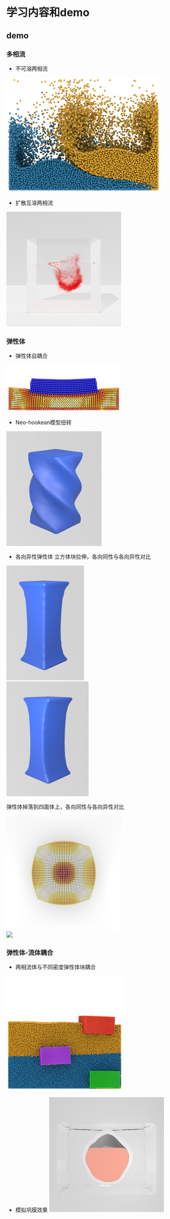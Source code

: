 # 学习内容和demo
## demo

### 多相流
* 不可溶两相流

<img src="https://github.com/pollywaik/cg_note/blob/master/demo/multiphase.png" height="300"/><br/>

* 扩散互溶两相流

<img src="https://github.com/pollywaik/cg_note/blob/master/demo/ink.png" height="300"/><br/>

### 弹性体
* 弹性体自耦合

<img src="https://github.com/pollywaik/cg_note/blob/master/demo/elastic_coupling.png" width="300"/><br/>


* Neo-hookean模型扭转

<img src="https://github.com/pollywaik/cg_note/blob/master/demo/rotate_neo.png" height="300"/><br/>

* 各向异性弹性体
立方体块拉伸，各向同性与各向异性对比

<img src="https://github.com/pollywaik/cg_note/blob/master/demo/stress_linear.png" height="300"/><br/>
<img src="https://github.com/pollywaik/cg_note/blob/master/demo/stress_linear_ani.png" height="300"/><br/>

弹性体掉落到四面体上，各向同性与各向异性对比

<img src="https://github.com/pollywaik/cg_note/blob/master/demo/tetrahedron.png" height="300"/><br/>
<img src="https://github.com/pollywaik/cg_note/blob/master/demo/tetrahedronr_ani.png" height="300"/><br/>

### 弹性体-流体耦合
* 两相流体与不同密度弹性体块耦合

<img src="https://github.com/pollywaik/cg_note/blob/master/demo/fluid_elastic.png" height="300"/><br/>

* 模拟巩膜效果
<img src="https://github.com/pollywaik/cg_note/blob/master/demo/eyewall.png" height="300"/><br/>


